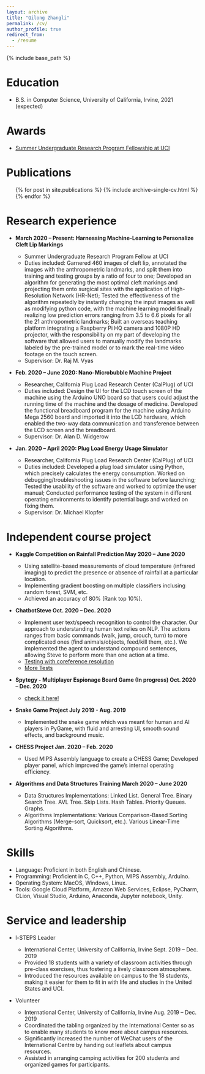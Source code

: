 ```yaml
---
layout: archive
title: "Qilong Zhangli"
permalink: /cv/
author_profile: true
redirect_from:
  - /resume
---
```


{% include base_path %}

Education
======
* B.S. in Computer Science, University of California, Irvine, 2021 (expected)

Awards
======
* [Summer Undergraduate Research Program Fellowship at UCI](https://www.urop.uci.edu/SURP/Recipients/grant_recipients.pdf)


Publications
======
  <ul>{% for post in site.publications %}
    {% include archive-single-cv.html %}
  {% endfor %}</ul>


Research experience
======
* **March 2020 – Present: Harnessing Machine-Learning to Personalize Cleft Lip Markings**
  * Summer Undergraduate Research Program Fellow at UCI
  * Duties included: Garnered 460 images of cleft lip, annotated the images with the anthropometric landmarks, and split them into training and testing groups by a ratio of four to one; Developed an algorithm for generating the most optimal cleft markings and projecting them onto surgical sites with the application of High-Resolution Network (HR-Net); Tested the effectiveness of the algorithm repeatedly by instantly changing the input images as well as modifying python code, with the machine learning model finally realizing low prediction errors ranging from 3.5 to 6.6 pixels for all the 21 anthropometric landmarks; Built an overseas teaching platform integrating a Raspberry Pi HQ camera and 1080P HD projector, with the responsibility on my part of developing the software that allowed users to manually modify the landmarks labeled by the pre-trained model or to mark the real-time video footage on the touch screen.
  * Supervisor: Dr. Raj M. Vyas

* **Feb. 2020 – June 2020: Nano-Microbubble Machine Project**
  * Researcher, California Plug Load Research Center (CalPlug) of UCI
  * Duties included: Design the UI for the LCD touch screen of the machine using the Arduino UNO board so that users could adjust the running time of the machine and the dosage of medicine. Developed the functional breadboard program for the machine using Arduino Mega 2560 board and imported it into the LCD hardware, which enabled the two-way data communication and transference between the LCD screen and the breadboard.
  * Supervisor: Dr. Alan D. Widgerow

* **Jan. 2020 – April 2020: Plug Load Energy Usage Simulator**
  * Researcher, California Plug Load Research Center (CalPlug) of UCI
  * Duties included: Developed a plug load simulator using Python, which precisely calculates the energy consumption. Worked on debugging/troubleshooting issues in the software before launching; Tested the usability of the software and worked to optimize the user manual; Conducted performance testing of the system in different operating environments to identify potential bugs and worked on fixing them.
  * Supervisor: Dr. Michael Klopfer
 
 
Independent course project
======
* **Kaggle Competition on Rainfall Prediction  May 2020 – June 2020**
  * Using satellite-based measurements of cloud temperature (infrared imaging) to predict the presence or absence of rainfall at a particular location.
  * Implementing gradient boosting on multiple classifiers inclusing random forest, SVM, etc.
  * Achieved an accuracy of 80% (Rank top 10%).

* **ChatbotSteve  Oct. 2020 – Dec. 2020**
  * Implement user text/speech recognition to control the character. Our approach to understanding human text relies on NLP. The actions ranges from basic commands (walk, jump, crouch, turn) to more complicated ones (find animals/objects, feed/kill them, etc.). We implemented the agent to understand compound sentences, allowing Steve to perform more than one action at a time.
  * [Testing with coreference resolution](https://www.youtube.com/embed/nMv0uT_Y1SY)  
  * [More Tests](https://www.youtube.com/embed/XkKWG6TtY-c)


* **Spytegy - Multiplayer Espionage Board Game (In progress) Oct. 2020 – Dec. 2020**
  * [check it here!](https://www.spytegy.com)

* **Snake Game Project  July 2019 - Aug. 2019**
  * Implemented the snake game which was meant for human and AI players in PyGame, with fluid and arresting UI, smooth sound effects, and background music.

* **CHESS Project  Jan. 2020 – Feb. 2020**
  * Used MIPS Assembly language to create a CHESS Game; Developed player panel, which improved the game’s internal operating efficiency.

* **Algorithms and Data Structures Training  March 2020 – June 2020**
  * Data Structures Implementations: Linked List. General Tree. Binary Search Tree. AVL Tree. Skip Lists. Hash Tables. Priority Queues. Graphs.
  * Algorithms Implementations: Various Comparison-Based Sorting Algorithms (Merge-sort, Quicksort, etc.). Various Linear-Time Sorting Algorithms.


Skills
======
* Language: Proficient in both English and Chinese.
* Programming: Proficient in C, C++, Python, MIPS Assembly, Arduino.
* Operating System: MacOS, Windows, Linux.
* Tools: Google Cloud Platform, Amazon Web Services, Eclipse, PyCharm, CLion, Visual Studio, Arduino, Anaconda, Jupyter notebook, Unity.


Service and leadership
======
* l-STEPS Leader
  * International Center, University of California, Irvine Sept. 2019 – Dec. 2019
  * Provided 18 students with a variety of classroom activities through pre-class exercises, thus fostering a lively classroom atmosphere.
  * Introduced the resources available on campus to the 18 students, making it easier for them to fit in with life and studies in the United States and UCI.

* Volunteer
  * International Center, University of California, Irvine Aug. 2019 – Dec. 2019
  * Coordinated the tabling organized by the International Center so as to enable many students to know more about campus resources.
  * Significantly increased the number of WeChat users of the International Centre by handing out leaflets about campus resources.
  * Assisted in arranging camping activities for 200 students and organized games for participants.


<script type='text/javascript' id='clustrmaps' src='//cdn.clustrmaps.com/map_v2.js?cl=ffffff&w=0&t=n&d=NhU8FlF82efSr5a5f4GrETxbYTBuqgLLi2uyNcM6_1o&co=ffffff&cmo=ffffff&cmn=ffffff'></script>
